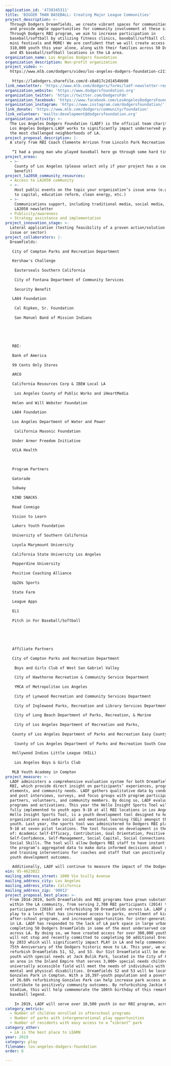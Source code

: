 ```yaml
---
application_id: '4738345311'
title: 'BIGGER THAN BASEBALL: Creating Major League Communities'
project_description: >-
  Through Dodgers Dreamfields, we create vibrant spaces for communities to play
  and provide ample opportunities for community involvement at these sites.
  Through Dodgers RBI program, we aim to increase participation in
  baseball/softball by utilizing fitness clinics, baseball/softball clinics,
  mini festivals and MORE! We are confident that we will create access for over
  310,000 youth this year alone, along with their families across 50 Dreamfields
  and 85 baseball/softball locations in the LA area.
organization_name: Los Angeles Dodgers Foundation
organization_description: Non-profit organization
project_video: >-
  https://www.mlb.com/dodgers/video/los-angeles-dodgers-foundation-c2171227383?t=t119-default-vtp
   
   https://ladodgers.sharefile.com/d-s0a817c2d1454bb98
link_newsletter: 'https://www.mlb.com/dodgers/forms/ladf-newsletter-registration'
organization_website: 'https://www.dodgersfoundation.org'
organization_twitter: 'https://twitter.com/DodgersFdn'
organization_facebook: 'https://www.facebook.com/LosAngelesDodgersFoundation/'
organization_instagram: 'https://www.instagram.com/dodgersfoundation/'
link_donate: 'https://www.mlb.com/dodgers/community/foundation'
link_volunteer: 'mailto:development@dodgersfoundation.org'
organization_activity: >-
  The Los Angeles Dodgers Foundation (LADF) is the official team charity of the
  Los Angeles Dodgers.LADF works to significantly impact underserved youth in
  the most challenged neighborhoods of LA.
project_proposal_description: |-
  A story from RBI Coach Clemente Arrizon from Lincoln Park Recreation Center:
   
   “I had a young man who played baseball here go through some hard times. During his baseball season, his mother passed away. I got the call from his grandma during one of his practices and she was coming to pick him up. I brought him to the office with his grandma and we were able to talk together. The young man was sad, obviously. He cried but before he left to go be with his grandma, I told them to come back to the practice and games. There’s a lot of gangs in our neighborhood, and I knew that this kid needed to stay involved. The team, the coach, and the structure helped him get through a hard time and stay safe. The park became his second home and it really, in my eyes, saved his life. I think that the Dodgers Foundation, the Dodgers Organization, all these sponsors.... they really need to know that. I know they cut a check and help communities, but they need to know that they are saving lives. I want to let them know that. You drive by from Monday to Saturday and the entire park is Dodger blue. The department of recreation and parks and management believe in me. With their support and Dodgers RBI we save lives, guide kids to college and make our community safer. But most importantly, Dodgers RBI gives us the opportunity to turn the T-Ball and Coach pitch players into responsible teens and it gives the minors, majors, junior baseball and girls softball players the opportunity to become responsible adults”.
project_areas:
  - >-
    County of Los Angeles (please select only if your project has a countywide
    benefit)
project_la2050_community_resources:
  - Access to LA2050 community
  - >-
    Host public events on the topic your organization’s issue area (e.g. access
    to capital, education reform, clean energy, etc.) 
  - >-
    Communications support, including traditional media, social media, and
    LA2050 newsletter
  - Publicity/awareness
  - Strategy assistance and implementation
project_innovation_stage: >-
  Lateral application (testing feasibility of a proven action/solution to a new
  issue or sector)
project_collaborators: |-
  Dreamfields:
   
   City of Compton Parks and Recreation Department
   
   Kershaw's Challenge
   
    Easterseals Southern California
   
    City of Fontana Department of Community Services
   
    Security Benefit
   
   LA84 Foundation
   
    Cal Ripken, Sr. Foundation
   
    San Manuel Band of Mission Indians
   
   
   
   
   
   RBI:
   
   Bank of America 
   
   99 Cents Only Stores
   
   ARCO
   
   California Resources Corp & IBEW Local LA
   
    Los Angeles County of Public Works and iHeartMedia
   
   Helen and Will Webster Foundation 
   
   LA84 Foundation 
   
   Los Angeles Department of Water and Power 
   
    California Masonic Foundation 
   
   Under Armor Freedom Initiative 
   
   UCLA Health
   
   
   
   Program Partners
   
   Gatorade
   
   Subway
   
   KIND SNACKS
   
   Read Conmigo 
   
   Vision to Learn
   
   Lakers Youth Foundation 
   
   University of Southern California 
   
   Loyola Marymount University
   
   California State University Los Angeles 
   
   Pepperdine University 
   
   Positive Coaching Alliance 
   
   Up2Us Sports
   
   State Farm
   
   League Apps
   
   EL1
   
   Pitch in For Baseball/Softball 
   
   
   
   
   
   Affiliate Partners 
   
   City of Compton Parks and Recreation Department
   
    Boys and Girls Club of West San Gabriel Valley
   
    City of Hawthorne Recreation & Community Service Department
   
    YMCA of Metropolitan Los Angeles
   
    City of Lynwood Recreation and Community Services Department
   
    City of Inglewood Parks, Recreation and Library Services Department
   
    City of Long Beach Department of Parks, Recreation, & Marine
   
    City of Los Angeles Department of Recreation and Parks, 
   
   County of Los Angeles Department of Parks and Recreation Easy County Community Services Agency
   
    County of Los Angeles Department of Parks and Recreation South County Community Services Agency 
   
   Hollywood Indies Little League (HILL)
   
    Los Angeles Boys & Girls Club
   
   MLB Youth Academy in Compton
project_measure: >-
  LADF administers a comprehensive evaluation system for both Dreamfields and
  RBI, which provide direct insight on participants’ experiences, program
  elements, and community needs. LADF gathers qualitative data by conducting pre
  and post interviews, surveys, and focus groups with program participants,
  partners, volunteers, and community members. By doing so, LADF evaluates their
  programs and activations. This year the Hello Insight Sports Tool will be
  fully implemented to youth ages 9-18 at all RBI locations in Los Angeles.
  Hello Insight Sports Tool, is a youth development tool designed to help
  organizations evaluate social and emotional learning (SEL) amongst their
  youth. Last year, the sports tool was administered to Dodgers RBI players ages
  9-18 at seven pilot locations. The tool focuses on development in the areas
  of: Academic Self-Efficacy, Contribution, Goal Orientation, Positive Identity,
  Self-Confidence, Self-Management, Social Capital, Social Connections, and
  Social Skills. The tool will allow Dodgers RBI staff to have instant access to
  the program’s aggregated data to make data informed decisions about resources
  and training interventions for coaches and staff that can positively affect
  youth development outcomes. 
   
   Additionally, LADF will continue to measure the impact of the Dodgers Dreamfields program by selecting Dreamfield sites based on the following criteria: High need for youth baseball/softball recreation space, racial diversity, high park need metric, amount of youth living in the surrounding community, and current baseball/softball popularity and participation rates.
ein: 95-4623022
mailing_address_street: 1000 Vin Scully Avenue
mailing_address_city: Los Angeles
mailing_address_state: California
mailing_address_zip: '90012'
project_proposal_best_place: >-
  From 2014-2019, both Dreamfields and RBI programs have grown substantially
  within the LA community, from serving 2,700 RBI participants (2014) to 9,300
  participants (2018) and refurbishing 50 Dreamfields across LA. LADF promotes
  play to a level that has increased access to parks, enrollment of kids in
  after-school programs, and increased opportunities for inter-generational play
  in LA. LADF has responded to the lack of LA park space in large urban zones by
  completing 50 Dodgers Dreamfields in some of the most underserved communities
  across LA. By doing so, we have created access for over 300,000 youth. LADF
  will not stop and recently committed to completing 50 additional Dreamfields
  by 2033 which will significantly impact PLAY in LA and help commemorate the
  75th Anniversary of the Dodgers historic move to LA. This year, we will
  refurbish Dreamfields 51, 52, and 53. Our 51st Dreamfield will be designed for
  youth with special needs at Jack Bulik Park, located in the City of Fontana,
  an area in the Inland Empire that serves 3,000+ special needs children. This
  universally accessible field will meet the needs of individuals with both
  mental and physical disabilities. Dreamfields 52 and 53 will be located at
  Gonzales Park in Compton. With a 10,397-youth population and a poverty level
  of 26.60% refurbishing Gonzales Park can help increase park access and
  contribute to positively community outcomes. By refurbishing Jackie Robinson
  Stadium, this will help commemorate the 100th birthday of this remarkable
  baseball legend. 
   
    In 2019, LADF will serve over 10,500 youth in our RBI program, across 85 locations and in collaboration with 13 affiliate partners. This year, there will be significant growth in East Los Angeles and Long Beach and the City of Compton Parks and Recreation will join RBI with a total of 360 participants, ages 5-15 across 8 locations. We also anticipate growth in teams at additional locations throughout South Los Angeles. LADF has placed emphasis on growing girls’ participation in the sport by adding more softball teams throughout the program, creating more opportunities to play. On average, girls’ participation in RBI grows by a rate of 49% each year. In 2019, the RBI softball program will expand from 92 teams to 126 teams. This does not include the estimated 2,000 girls ages 5-12 that will play baseball in a co-ed format. Creating space for young women to play softball amongst their peers can be a valuable and empowering development zone, especially when coupled with a positive female coach/role model. Finally, RBI will partner with Up2Us Sports to implement trauma informed workshops to assist coaches positively engage with youth in low income communities who may experience stress and trauma. By providing these workshops LADF is attempting to help youth thrive in their environment regardless of the negative behaviors they may experience, ultimately ensuring that even the most vulnerable communities are ready to PLAY in LA.
category_metrics:
  - Number of children enrolled in afterschool programs
  - Number of parks with intergenerational play opportunities
  - Number of residents with easy access to a “vibrant” park
category_other:
  - LA is the best place to LEARN
year: 2019
category: play
filename: los-angeles-dodgers-foundation
order: 6

---
```

